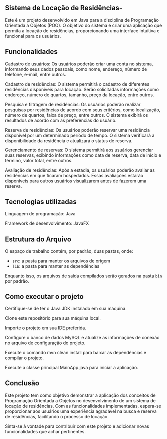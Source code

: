 ## Sistema de Locação de Residências-

Este é um projeto desenvolvido em Java para a disciplina de Programação Orientada a Objetos (POO). O objetivo do sistema é criar uma aplicação que permita a locação de residências, proporcionando uma interface intuitiva e funcional para os usuários.

## Funcionalidades

Cadastro de usuários: Os usuários poderão criar uma conta no sistema, informando seus dados pessoais, como nome, endereço, número de telefone, e-mail, entre outros.

Cadastro de residências: O sistema permitirá o cadastro de diferentes residências disponíveis para locação. Serão solicitadas informações como endereço, número de quartos, tamanho, preço da locação, entre outros.

Pesquisa e filtragem de residências: Os usuários poderão realizar pesquisas por residências de acordo com seus critérios, como localização, número de quartos, faixa de preço, entre outros. O sistema exibirá os resultados de acordo com as preferências do usuário.

Reserva de residências: Os usuários poderão reservar uma residência disponível por um determinado período de tempo. O sistema verificará a disponibilidade da residência e atualizará o status de reserva.

Gerenciamento de reservas: O sistema permitirá aos usuários gerenciar suas reservas, exibindo informações como data de reserva, data de início e término, valor total, entre outros.

Avaliação de residências: Após a estadia, os usuários poderão avaliar as residências em que ficaram hospedados. Essas avaliações estarão disponíveis para outros usuários visualizarem antes de fazerem uma reserva.

## Tecnologias utilizadas

Linguagem de programação: Java

Framework de desenvolvimento: JavaFX

## Estrutura do Arquivo

O espaço de trabalho contém, por padrão, duas pastas, onde:

- `src`: a pasta para manter os arquivos de origem
- `lib`: a pasta para manter as dependências

Enquanto isso, os arquivos de saída compilados serão gerados na pasta `bin` por padrão.

## Como executar o projeto

Certifique-se de ter o Java JDK instalado em sua máquina.

Clone este repositório para sua máquina local.

Importe o projeto em sua IDE preferida.

Configure o banco de dados MySQL e atualize as informações de conexão no arquivo de configuração do projeto.

Execute o comando mvn clean install para baixar as dependências e compilar o projeto.

Execute a classe principal MainApp.java para iniciar a aplicação.

## Conclusão

Este projeto tem como objetivo demonstrar a aplicação dos conceitos de Programação Orientada a Objetos no desenvolvimento de um sistema de locação de residências. Com as funcionalidades implementadas, espera-se proporcionar aos usuários uma experiência agradável na busca e reserva de residências, facilitando o processo de locação.

Sinta-se à vontade para contribuir com este projeto e adicionar novas funcionalidades que achar pertinentes.
